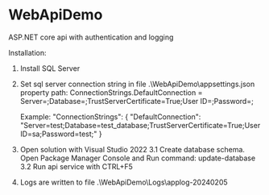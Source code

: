 # WebApiDemo
ASP.NET core api with authentication and logging

Installation:

1. Install SQL Server
2. Set sql server connection string in file .\WebApiDemo\appsettings.json
	property path: ConnectionStrings.DefaultConnection = Server=<server name>;Database=<database name>;TrustServerCertificate=True;User ID=<user name>;Password=<password>;

	Example:
	  "ConnectionStrings": {
	    "DefaultConnection": "Server=test;Database=test_database;TrustServerCertificate=True;User ID=sa;Password=test;"
	  }
3. Open solution with Visual Studio 2022
	3.1 Create database schema. Open Package Manager Console and Run command: update-database
	3.2 Run api service with CTRL+F5

4. Logs are written to file .\WebApiDemo\Logs\applog-20240205

